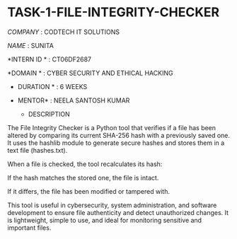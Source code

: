 # TASK-1-FILE-INTEGRITY-CHECKER

*COMPANY*  :   CODTECH IT SOLUTIONS

*NAME* :   SUNITA

*INTERN ID * :  CT06DF2687

*DOMAIN *  :  CYBER SECURITY AND ETHICAL HACKING

* DURATION *  : 6 WEEKS

* MENTOR* :   NEELA SANTOSH KUMAR

  * DESCRIPTION

The File Integrity Checker is a Python tool that verifies if a file has been altered by comparing its current SHA-256 hash with a previously saved one. It uses the hashlib module to generate secure hashes and stores them in a text file (hashes.txt).

When a file is checked, the tool recalculates its hash:

If the hash matches the stored one, the file is intact.

If it differs, the file has been modified or tampered with.


This tool is useful in cybersecurity, system administration, and software development to ensure file authenticity and detect unauthorized changes. It is lightweight, simple to use, and ideal for monitoring sensitive and important files.
